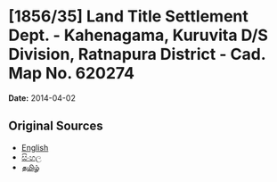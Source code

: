 # [1856/35] Land Title Settlement Dept. - Kahenagama, Kuruvita D/S Division, Ratnapura District - Cad. Map No. 620274

**Date:** 2014-04-02

## Original Sources

- [English](https://documents.gov.lk/view/extra-gazettes/2014/4/1856-35_E.pdf)
- [සිංහල](https://documents.gov.lk/view/extra-gazettes/2014/4/1856-35_S.pdf)
- [தமிழ்](https://documents.gov.lk/view/extra-gazettes/2014/4/1856-35_T.pdf)

